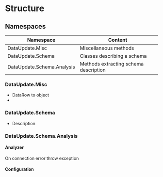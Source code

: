 ﻿# Structure
## Namespaces
| Namespace | Content |
|-|-|
| DataUpdate.Misc | Miscellaneous methods |
| DataUpdate.Schema | Classes describing a schema |
| DataUpdate.Schema.Analysis | Methods extracting schema description |

### DataUpdate.Misc
* DataRow to object
* 
### DataUpdate.Schema
* Description
### DataUpdate.Schema.Analysis
#### Analyzer
On connection error throw exception
#### Configuration